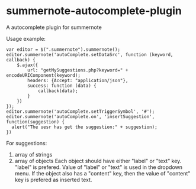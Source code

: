 # summernote-autocomplete-plugin
A autocomplete plugin for summernote

Usage example:
```
var editor = $(".summernote").summernote();
editor.summernote('autoComplete.setDataSrc', function (keyword, callback) {
	$.ajax({
		url: "getMySuggestions.php?keyword=" + encodeURIComponent(keyword);
		headers: {Accept: "application/json"},
		success: function (data) {
			callback(data);
		}
	})
});
editor.summernote('autoComplete.setTriggerSymbol', '#');
editor.summernote('autoComplete.on', 'insertSuggestion', function(suggestion) {
  alert("The uesr has get the suggestion:" + suggestion);
})
```
For suggestions:
1. array of strings
2. array of objects
Each object should have either "label" or "text" key. "label" is prefered. Value of "label" or "text" is used in the dropdown menu.
If the object also has a "content" key, then the value of "content" key is prefered as inserted text.
